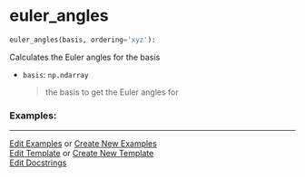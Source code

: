 # <a id="McUtils.Numputils.EulerSystem.euler_angles">euler_angles</a>

```python
euler_angles(basis, ordering='xyz'): 
```
Calculates the Euler angles for the basis
- `basis`: `np.ndarray`
    >the basis to get the Euler angles for 

### Examples: 



___

[Edit Examples](https://github.com/McCoyGroup/McUtils/edit/edit/ci/examples/ci/docs/McUtils/Numputils/EulerSystem/euler_angles.md) or 
[Create New Examples](https://github.com/McCoyGroup/McUtils/new/edit/?filename=ci/examples/ci/docs/McUtils/Numputils/EulerSystem/euler_angles.md) <br/>
[Edit Template](https://github.com/McCoyGroup/McUtils/edit/edit/ci/docs/ci/docs/McUtils/Numputils/EulerSystem/euler_angles.md) or 
[Create New Template](https://github.com/McCoyGroup/McUtils/new/edit/?filename=ci/docs/templates/ci/docs/McUtils/Numputils/EulerSystem/euler_angles.md) <br/>
[Edit Docstrings](https://github.com/McCoyGroup/McUtils/edit/edit/McUtils/Numputils/EulerSystem.py?message=Update%20Docs)